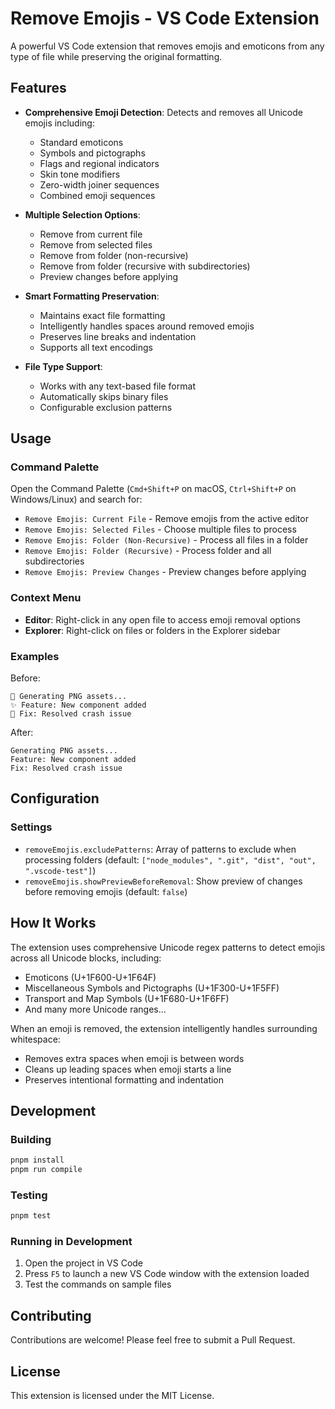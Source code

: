 # Remove Emojis - VS Code Extension

A powerful VS Code extension that removes emojis and emoticons from any type of file while preserving the original formatting.

## Features

- **Comprehensive Emoji Detection**: Detects and removes all Unicode emojis including:
  - Standard emoticons
  - Symbols and pictographs
  - Flags and regional indicators
  - Skin tone modifiers
  - Zero-width joiner sequences
  - Combined emoji sequences

- **Multiple Selection Options**:
  - Remove from current file
  - Remove from selected files
  - Remove from folder (non-recursive)
  - Remove from folder (recursive with subdirectories)
  - Preview changes before applying

- **Smart Formatting Preservation**:
  - Maintains exact file formatting
  - Intelligently handles spaces around removed emojis
  - Preserves line breaks and indentation
  - Supports all text encodings

- **File Type Support**:
  - Works with any text-based file format
  - Automatically skips binary files
  - Configurable exclusion patterns

## Usage

### Command Palette
Open the Command Palette (`Cmd+Shift+P` on macOS, `Ctrl+Shift+P` on Windows/Linux) and search for:

- `Remove Emojis: Current File` - Remove emojis from the active editor
- `Remove Emojis: Selected Files` - Choose multiple files to process
- `Remove Emojis: Folder (Non-Recursive)` - Process all files in a folder
- `Remove Emojis: Folder (Recursive)` - Process folder and all subdirectories
- `Remove Emojis: Preview Changes` - Preview changes before applying

### Context Menu
- **Editor**: Right-click in any open file to access emoji removal options
- **Explorer**: Right-click on files or folders in the Explorer sidebar

### Examples

Before:
```
🎨 Generating PNG assets...
✨ Feature: New component added
🐛 Fix: Resolved crash issue
```

After:
```
Generating PNG assets...
Feature: New component added
Fix: Resolved crash issue
```

## Configuration

### Settings
- `removeEmojis.excludePatterns`: Array of patterns to exclude when processing folders (default: `["node_modules", ".git", "dist", "out", ".vscode-test"]`)
- `removeEmojis.showPreviewBeforeRemoval`: Show preview of changes before removing emojis (default: `false`)

## How It Works

The extension uses comprehensive Unicode regex patterns to detect emojis across all Unicode blocks, including:
- Emoticons (U+1F600-U+1F64F)
- Miscellaneous Symbols and Pictographs (U+1F300-U+1F5FF)
- Transport and Map Symbols (U+1F680-U+1F6FF)
- And many more Unicode ranges...

When an emoji is removed, the extension intelligently handles surrounding whitespace:
- Removes extra spaces when emoji is between words
- Cleans up leading spaces when emoji starts a line
- Preserves intentional formatting and indentation

## Development

### Building
```bash
pnpm install
pnpm run compile
```

### Testing
```bash
pnpm test
```

### Running in Development
1. Open the project in VS Code
2. Press `F5` to launch a new VS Code window with the extension loaded
3. Test the commands on sample files

## Contributing

Contributions are welcome! Please feel free to submit a Pull Request.

## License

This extension is licensed under the MIT License.